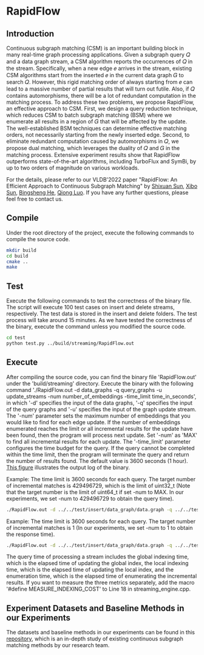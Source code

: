 # RapidFlow
## Introduction
Continuous subgraph matching (CSM) is an important building
block in many real-time graph processing applications. Given a
subgraph query 𝑄 and a data graph stream, a CSM algorithm reports
the occurrences of 𝑄 in the stream. Specifically, when a new
edge 𝑒 arrives in the stream, existing CSM algorithms start from the
inserted 𝑒 in the current data graph 𝐺 to search 𝑄. However, this
rigid matching order of always starting from 𝑒 can lead to a massive
number of partial results that will turn out futile. Also, if 𝑄 contains
automorphisms, there will be a lot of redundant computation in
the matching process. To address these two problems, we propose
RapidFlow, an effective approach to CSM. First, we design a query
reduction technique, which reduces CSM to batch subgraph matching
(BSM) where we enumerate all results in a region of 𝐺 that will
be affected by the update. The well-established BSM techniques can
determine effective matching orders, not necessarily starting from
the newly inserted edge. Second, to eliminate redundant computation
caused by automorphisms in 𝑄, we propose dual matching,
which leverages the duality of 𝑄 and 𝐺 in the matching process.
Extensive experiment results show that RapidFlow outperforms
state-of-the-art algorithms, including TurboFlux and SymBi, by up
to two orders of magnitude on various workloads.

For the details, please refer to our VLDB'2022 paper
"RapidFlow: An Efficient Approach to Continuous Subgraph Matching"
by [Shixuan Sun](https://github.com/shixuansun), [Xibo Sun](https://github.com/xibosun), [Bingsheng He](https://www.comp.nus.edu.sg/~hebs/),
[Qiong Luo](http://www.cse.ust.hk/~luo/).
If you have any further questions, please feel free to contact us.


## Compile
Under the root directory of the project, execute the following commands to compile the source code.

```zsh
mkdir build
cd build
cmake ..
make
```

## Test
Execute the following commands to test the correctness of the binary file. The script will
execute 100 test cases on insert and delete streams, respectively. The test data is stored
in the insert and delete folders. The test process will take around 15 minutes. As we have
tested the correctness of the binary, execute the command unless you modified the source code.

```zsh
cd test
python test.py ../build/streaming/RapidFlow.out
```

## Execute
After compiling the source code, you can find the binary file 'RapidFlow.out'
under the 'build/streaming' directory.  Execute the binary with the following
command './RapidFlow.out -d data_graphs -q query_graphs -u update_streams
-num number_of_embeddings -time_limit time_in_seconds',
in which '-d' specifies the input of the data graphs, '-q' specifies the
input of the query graphs and '-u' specifies the input of the graph update stream.
The '-num' parameter sets the maximum number of embeddings that you would like to find for each edge update.
If the number of embeddings enumerated reaches the limit or all incremental results for the update have been found,
then the program will process next update. Set '-num' as 'MAX' to find all incremental results for each update.
The '-time_limit' parameter configures the time budget for the query. If the query cannot be completed within the time limit,
then the program will terminate the query and return the number of results found. The default value is 3600 seconds (1 hour).
[This figure](/log-annotation.png) illustrates the output log of the binary.

Example: The time limit is 3600 seconds for each query. The target number of incremental matches is 429496729, which is the limit of uint32_t (Note that the target number is
the limit of uint64_t if set -num to MAX. In our experiments, we set -num to 429496729 to obtain the query time).

```zsh
./RapidFlow.out -d ../../test/insert/data_graph/data.graph -q ../../test/insert/query_graph/Q_0 -u ../../test/insert/data_graph/insertion.graph -num 429496729 -time_limit 3600
```

Example: The time limit is 3600 seconds for each query. The target number of incremental matches is 1 (In our experiments,
we set -num to 1 to obtain the response time).

```zsh
./RapidFlow.out -d ../../test/insert/data_graph/data.graph -q ../../test/insert/query_graph/Q_0 -u ../../test/insert/data_graph/insertion.graph -num 1 -time_limit 3600
```

The query time of processing a stream includes the global indexing time, which is the elapsed time of updating the global index,
the local indexing time, which is the elapsed time of updating the local index, and the enumeration time, which is the elapsed
time of enumerating the incremental results. If you want to measure the three metrics separately, add the macro
'#define MEASURE_INDEXING_COST' to Line 18 in streaming_engine.cpp.

## Experiment Datasets and Baseline Methods in our Experiments

The datasets and baseline methods in our experiments can be found in this [repository](https://github.com/RapidsAtHKUST/ContinuousSubgraphMatching),
which is an in-depth study of existing continuous subgraph matching methods by our research team.

